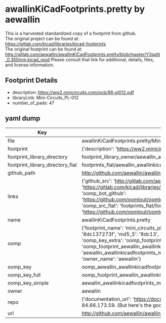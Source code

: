 # awallinKiCadFootprints.pretty by aewallin  
This is a harvested standardized copy of a footprint from github.  
The original project can be found at:  
https://gitlab.com/kicad/libraries/kicad-footprints  
The original footprint can be found at:
http://gitlab.com/aewallin/awallinKiCadFootprints.pretty/blob/master/Y3split_0.350mm.kicad_mod
Please consult that link for additional, details, files, and license information.  
## Footprint Details
* description: https://ww2.minicircuits.com/pcb/98-pl012.pdf  
* libraryLink: Mini-Circuits_PL-012  
* number_of_pads: 47  
## yaml dump  
| Key | Value |  
| --- | --- |  
| file | awallinKiCadFootprints.pretty/Mini-Circuits_PL-012.kicad_mod |  
| footprint | {'description': 'https://ww2.minicircuits.com/pcb/98-pl012.pdf', 'libraryLink': 'Mini-Circuits_PL-012', 'number_of_pads': 47} |  
| footprint_library_directory | footprint_library_owner/aewallin_awallinKiCadFootprints.pretty |  
| footprint_library_directory_flat | footprints_flat/aewallin_awallinkicadfootprints_mini_circuits_pl_012/working |  
| github_path | http://github.com/aewallin/awallinKiCadFootprints.pretty/blob/master/Mini-Circuits_PL-012.kicad_mod |  
| links | {'github_src': 'http://gitlab.com/aewallin/awallinKiCadFootprints.pretty/blob/master/Y3split_0.350mm.kicad_mod', 'github_src_repo': 'https://gitlab.com/kicad/libraries/kicad-footprints', 'oomp_bot': 'footprints/aewallin_awallinkicadfootprints_mini_circuits_pl_012/working', 'oomp_bot_github': 'https://github.com/oomlout/oomlout_oomp_footprint_bot/tree/main/footprints/aewallin_awallinkicadfootprints_mini_circuits_pl_012/working', 'oomp_src_flat': 'footprints_flat/footprints_flat/aewallin_awallinkicadfootprints_mini_circuits_pl_012/working', 'oomp_src_flat_github': 'https://github.com/oomlout/oomlout_oomp_footprint_src/tree/main/footprints_flat/aewallin_awallinkicadfootprints_mini_circuits_pl_012/working'} |  
| name | awallinKiCadFootprints.pretty |  
| oomp | {'footprint_name': 'mini_circuits_pl_012', 'library_name': 'awallinkicadfootprints', 'md5': '8dc137273f26e304a08da239ebb6a6ed', 'md5_10': '8dc137273f', 'md5_5': '8dc13', 'md5_6': '8dc137', 'oomp_key': 'oomp_aewallin_awallinkicadfootprints_mini_circuits_pl_012', 'oomp_key_extra': 'oomp_footprint_aewallin_awallinkicadfootprints_mini_circuits_pl_012', 'oomp_key_full': 'oomp_footprint_aewallin_awallinkicadfootprints_mini_circuits_pl_012_8dc137', 'oomp_key_simple': 'aewallin_awallinkicadfootprints_mini_circuits_pl_012', 'original_filename': 'awallinKiCadFootprints.pretty/Mini-Circuits_PL-012.kicad_mod', 'owner_name': 'aewallin'} |  
| oomp_key | oomp_aewallin_awallinkicadfootprints_mini_circuits_pl_012 |  
| oomp_key_full | oomp_footprint_aewallin_awallinkicadfootprints_mini_circuits_pl_012 |  
| oomp_key_simple | aewallin_awallinkicadfootprints_mini_circuits_pl_012 |  
| owner | aewallin |  
| repo | {'documentation_url': 'https://docs.github.com/rest/overview/resources-in-the-rest-api#rate-limiting', 'message': "API rate limit exceeded for 84.66.173.59. (But here's the good news: Authenticated requests get a higher rate limit. Check out the documentation for more details.)"} |  
| url | http://github.com/aewallin/awallinKiCadFootprints.pretty |  


